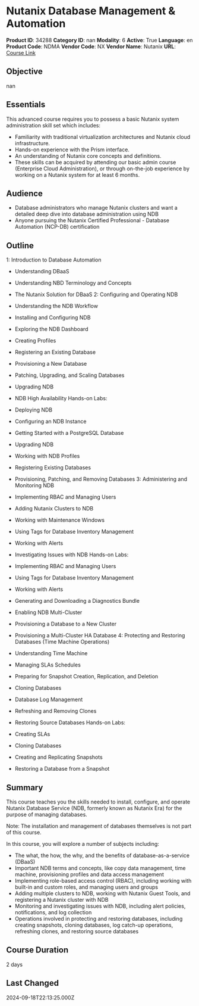 # Nutanix Database Management & Automation

**Product ID**: 34288
**Category ID**: nan
**Modality**: 6
**Active**: True
**Language**: en
**Product Code**: NDMA
**Vendor Code**: NX
**Vendor Name**: Nutanix
**URL**: [Course Link](https://www.fastlaneus.com/course/nutanix-ndma)

## Objective
nan

## Essentials
This advanced course requires you to possess a basic Nutanix system administration skill set which includes:



- Familiarity with traditional virtualization architectures and Nutanix cloud infrastructure.
- Hands-on experience with the Prism interface.
- An understanding of Nutanix core concepts and definitions.
- These skills can be acquired by attending our basic admin course (Enterprise Cloud Administration), or through on-the-job experience by working on a Nutanix system for at least 6 months.

## Audience
- Database administrators who manage Nutanix clusters and want a detailed deep dive into database administration using NDB
- Anyone pursuing the Nutanix Certified Professional - Database Automation (NCP-DB) certification

## Outline
1: Introduction to Database Automation


- Understanding DBaaS
- Understanding NBD Terminology and Concepts
- The Nutanix Solution for DBaaS
2: Configuring and Operating NDB


- Understanding the NDB Workflow
- Installing and Configuring NDB
- Exploring the NDB Dashboard
- Creating Profiles
- Registering an Existing Database
- Provisioning a New Database
- Patching, Upgrading, and Scaling Databases
- Upgrading NDB
- NDB High Availability
Hands-on Labs:



- Deploying NDB
- Configuring an NDB Instance
- Getting Started with a PostgreSQL Database
- Upgrading NDB
- Working with NDB Profiles
- Registering Existing Databases
- Provisioning, Patching, and Removing Databases
3: Administering and Monitoring NDB


- Implementing RBAC and Managing Users
- Adding Nutanix Clusters to NDB
- Working with Maintenance Windows
- Using Tags for Database Inventory Management
- Working with Alerts
- Investigating Issues with NDB
Hands-on Labs:



- Implementing RBAC and Managing Users
- Using Tags for Database Inventory Management
- Working with Alerts
- Generating and Downloading a Diagnostics Bundle
- Enabling NDB Multi-Cluster
- Provisioning a Database to a New Cluster
- Provisioning a Multi-Cluster HA Database
4: Protecting and Restoring Databases (Time Machine Operations)


- Understanding Time Machine
- Managing SLAs Schedules
- Preparing for Snapshot Creation, Replication, and Deletion
- Cloning Databases
- Database Log Management
- Refreshing and Removing Clones
- Restoring Source Databases
Hands-on Labs:



- Creating SLAs
- Cloning Databases
- Creating and Replicating Snapshots
- Restoring a Database from a Snapshot

## Summary
This course teaches you the skills needed to install, configure, and operate Nutanix Database Service (NDB, formerly known as Nutanix Era) for the purpose of managing databases.

Note: The installation and management of databases themselves is not part of this course.

In this course, you will explore a number of subjects including:



- The what, the how, the why, and the benefits of database-as-a-service (DBaaS)
- Important NDB terms and concepts, like copy data management, time machine, provisioning profiles and data access management
- Implementing role-based access control (RBAC), including working with built-in and custom roles, and managing users and groups
- Adding multiple clusters to NDB, working with Nutanix Guest Tools, and registering a Nutanix cluster with NDB
- Monitoring and investigating issues with NDB, including alert policies, notifications, and log collection
- Operations involved in protecting and restoring databases, including creating snapshots, cloning databases, log catch-up operations, refreshing clones, and restoring source databases

## Course Duration
2 days

## Last Changed
2024-09-18T22:13:25.000Z
